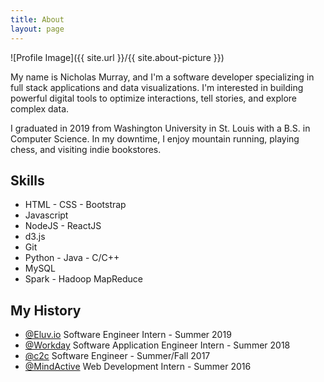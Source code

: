 ```yaml
---
title: About
layout: page
---
```

![Profile Image]({{ site.url }}/{{ site.about-picture }})

<p>My name is Nicholas Murray, and I'm a software developer specializing
 in full stack applications and data visualizations. I'm interested in building
 powerful digital tools to optimize interactions, tell stories, and explore complex data.</p>

<p>I graduated in 2019 from Washington University in St. Louis with a B.S. in Computer 
Science. In my downtime, I enjoy mountain running, playing chess, and visiting indie
bookstores.</p>

<h2>Skills</h2>

<ul class="skill-list">
	<li>HTML - CSS - Bootstrap</li>
	<li>Javascript</li>
	<li>NodeJS - ReactJS</li>
	<li>d3.js</li>
	<li>Git</li>
	<li>Python - Java - C/C++</li>
	<li>MySQL</li>
	<li>Spark - Hadoop MapReduce</li>
</ul>

<h2>My History</h2>

<ul>
	<li><a href="http://www.eluv.io/">@Eluv.io</a> Software Engineer Intern - Summer 2019</li>
	<li><a href="https://www.workday.com/en-us/homepage.html/">@Workday</a> Software Application Engineer Intern - Summer 2018</li>
	<li><a href="">@c2c</a> Software Engineer - Summer/Fall 2017</li>
	<li><a href="https://mindactive.com/">@MindActive</a> Web Development Intern - Summer 2016</li>
</ul>
